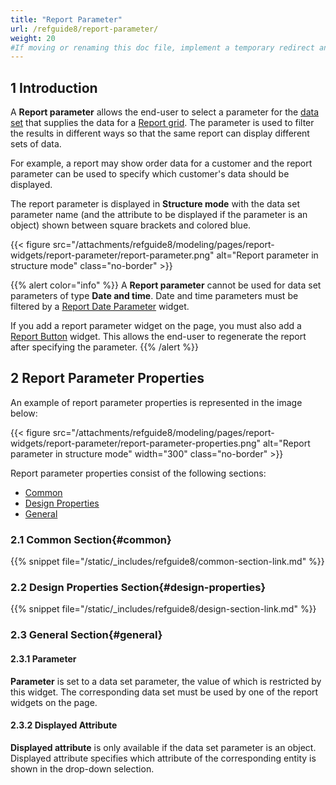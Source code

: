 ```yaml
---
title: "Report Parameter"
url: /refguide8/report-parameter/
weight: 20
#If moving or renaming this doc file, implement a temporary redirect and let the respective team know they should update the URL in the product. See Mapping to Products for more details.
---
```


## 1 Introduction

A **Report parameter** allows the end-user to select a parameter for the [data set](/refguide8/data-sets/) that supplies the data for a [Report grid](/refguide8/report-grid/). The parameter is used to filter the results in different ways so that the same report can display different sets of data.

For example, a report may show order data for a customer and the report parameter can be used to specify which customer's data should be displayed.

The report parameter is displayed in **Structure mode** with the data set parameter name (and the attribute to be displayed if the parameter is an object) shown between square brackets and colored blue.

{{< figure src="/attachments/refguide8/modeling/pages/report-widgets/report-parameter/report-parameter.png" alt="Report parameter in structure mode" class="no-border" >}}

{{% alert color="info" %}}
A **Report parameter** cannot be used for data set parameters of type **Date and time**. Date and time parameters must be filtered by a [Report Date Parameter](/refguide8/report-date-parameter/) widget.

If you add a report parameter widget on the page, you must also add a [Report Button](/refguide8/report-button/) widget. This allows the end-user to regenerate the report after specifying the parameter.
{{% /alert %}}

## 2 Report Parameter Properties

An example of report parameter properties is represented in the image below:

{{< figure src="/attachments/refguide8/modeling/pages/report-widgets/report-parameter/report-parameter-properties.png" alt="Report parameter in structure mode"   width="300"  class="no-border" >}}

Report parameter properties consist of the following sections:

* [Common](#common)
* [Design Properties](#design-properties)
* [General](#general)

### 2.1 Common Section{#common}

{{% snippet file="/static/_includes/refguide8/common-section-link.md" %}}

### 2.2 Design Properties Section{#design-properties}

{{% snippet file="/static/_includes/refguide8/design-section-link.md" %}}

### 2.3 General Section{#general}

#### 2.3.1 Parameter

**Parameter** is set to a data set parameter, the value of which is restricted by this widget. The corresponding data set must be used by one of the report widgets on the page.

#### 2.3.2 Displayed Attribute

**Displayed attribute** is only available if the data set parameter is an object. Displayed attribute specifies which attribute of the corresponding entity is shown in the drop-down selection.
